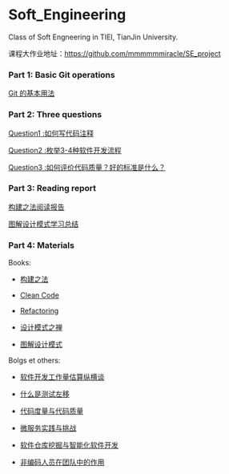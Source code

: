 # Soft_Engineering
Class of Soft Engneering in TIEI, TianJin University.



课程大作业地址：https://github.com/mmmmmmiracle/SE_project



### Part 1: Basic Git operations

[Git 的基本用法](git_basics.md)

### Part 2: Three questions

[Question1 :如何写代码注释](./questions/Q1.如何写注释.md)

[Question2 :枚举3-4种软件开发流程](./questions/Q2.枚举3-4种软件开发流程.md)

[Question3 :如何评价代码质量？好的标准是什么？](questions/Q3整洁的代码就是好的代码.md)

### Part 3: Reading report

[构建之法阅读报告](./questions/构建之法阅读报告.md)

[图解设计模式学习总结](./design_pattern/设计模式学习总结.md)

### Part 4: Materials

Books:   

- [构建之法](./materias/构建之法.pdf)    

- [Clean Code](https://github.com/mmmmmmiracle/Soft_Engineering/blob/master/materias/Clean%20Code.pdf)  

- [Refactoring](https://github.com/mmmmmmiracle/Soft_Engineering/blob/master/materias/Refactoring_%20Improving%20the%20Design%20of%20Existing%20Code.pdf)    


- [设计模式之禅](./materias/设计模式之禅（第2版）.pdf)  


- [图解设计模式](./materias/图解设计模式.pdf)  

Bolgs et others:

- [软件开发工作量估算纵横谈](https://mp.weixin.qq.com/s?__biz=MzU5NzUyNTEzOQ==&mid=2247484199&idx=1&sn=fab84386745318d4765f70a237f4f70e&chksm=fe5354dbc924ddcdf8dd4d2a79936ac3bb4197f132ee5c4c88d39040157de590ce7ac59a8361&mpshare=1&scene=1&srcid=&sharer_sharetime=1572441841628&sharer_shareid=8556e00ef33adf06b7a21226af9c1fe6&pass_ticket=1pbF3N%2FQs9%2BFI8vsyJqWlfwPD8BFM67OspZx6dPa1br5O0uh9Gg8ssCSZdPHACIl#rd                      )

- [什么是测试左移](https://mp.weixin.qq.com/s?__biz=MzU2Njc3NDYxNw==&mid=2247484402&idx=1&sn=24582a19d1378531255065a58f7b176d&chksm=fca61dc4cbd194d2b6dc59dce0bc78ce3a046e8296eda7344d8697c90e529a52f92a67753373&mpshare=1&scene=1&srcid=10196ThSUCiEY52BWn0TJCfw&sharer_sharetime=1571443279122&sharer_shareid=b34086a09402e71b7a4fa2f9ab17c9d5&pass_ticket=1pbF3N%2FQs9%2BFI8vsyJqWlfwPD8BFM67OspZx6dPa1br5O0uh9Gg8ssCSZdPHACIl#rd)

- [代码度量与代码质量](https://mp.weixin.qq.com/s?__biz=MzU4NDU4OTM4OQ==&mid=2247484070&idx=1&sn=1aa4ec902a0f3cbf15d9399077dc96fd&chksm=fd96cb84cae142929b7f421e065c416f5a87ef9fbcc2fc3c899a4ec8c6c859c460ac29103954&scene=0&xtrack=1&pass_ticket=1pbF3N%2FQs9%2BFI8vsyJqWlfwPD8BFM67OspZx6dPa1br5O0uh9Gg8ssCSZdPHACIl#rd)
- [微服务实践与挑战](https://mp.weixin.qq.com/s?__biz=MzU4NDU4OTM4OQ==&mid=2247483875&idx=1&sn=192c7bbffbf7bc587e275a16758a888d&chksm=fd96c8c1cae141d7d4ec7b51b28d61fa7ad10d02e6b464f89affed4dc530cd540a16c11f0b43&mpshare=1&scene=1&srcid=1021u8kbmoic3QkTODd1MNMW&sharer_sharetime=1571653888491&sharer_shareid=b34086a09402e71b7a4fa2f9ab17c9d5&pass_ticket=1pbF3N%2FQs9%2BFI8vsyJqWlfwPD8BFM67OspZx6dPa1br5O0uh9Gg8ssCSZdPHACIl#rd)
- [软件仓库挖掘与智能化软件开发](https://mp.weixin.qq.com/s?__biz=MzU4NDU4OTM4OQ==&mid=2247483723&idx=1&sn=f25aee9bc1b1f46da687b667592a8ca7&chksm=fd96c869cae1417f487d4475e65fc213d4b791ce6357de1a608341a50d696ef17793cd116add&mpshare=1&scene=1&srcid=1021pY8siigrKuwrn9tMHOQh&sharer_sharetime=1571653933504&sharer_shareid=b34086a09402e71b7a4fa2f9ab17c9d5&pass_ticket=1pbF3N%2FQs9%2BFI8vsyJqWlfwPD8BFM67OspZx6dPa1br5O0uh9Gg8ssCSZdPHACIl#rd)
- [非编码人员在团队中的作用](https://mp.weixin.qq.com/s?__biz=MzA5MTA0NTIwMw==&mid=2652197220&idx=1&sn=6759cc401de57462f1fc780712fc8e27&chksm=8be39d58bc94144ea73664354d50469d03fdc018e8a3469015e79ca04e74217f32e806206680&mpshare=1&scene=1&srcid=&sharer_sharetime=1572572337025&sharer_shareid=b34086a09402e71b7a4fa2f9ab17c9d5&pass_ticket=1pbF3N%2FQs9%2BFI8vsyJqWlfwPD8BFM67OspZx6dPa1br5O0uh9Gg8ssCSZdPHACIl#rd)

